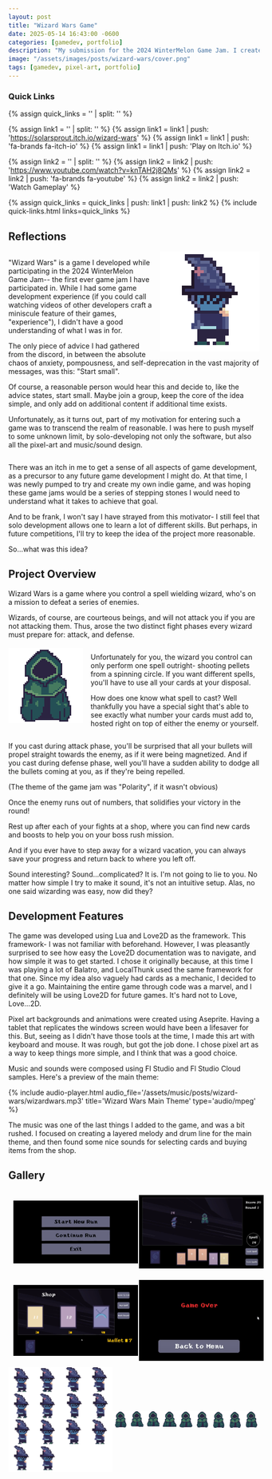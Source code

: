 ```yaml
---
layout: post
title: "Wizard Wars Game"
date: 2025-05-14 16:43:00 -0600
categories: [gamedev, portfolio]
description: "My submission for the 2024 WinterMelon Game Jam. I created a boss-rush and card-game combo, in which I solo-developed using Love2D, Aseprite, and Fl Studio."
image: "/assets/images/posts/wizard-wars/cover.png"
tags: [gamedev, pixel-art, portfolio]
---
```


### Quick Links
{% assign quick_links = '' | split: '' %}

{% assign link1 = '' | split: '' %}
{% assign link1 = link1 | push: 'https://solarsprout.itch.io/wizard-wars' %}
{% assign link1 = link1 | push: 'fa-brands fa-itch-io' %}
{% assign link1 = link1 | push: 'Play on Itch.io' %}

{% assign link2 = '' | split: '' %}
{% assign link2 = link2 | push: 'https://www.youtube.com/watch?v=knTAH2j8QMs' %}
{% assign link2 = link2 | push: 'fa-brands fa-youtube' %}
{% assign link2 = link2 | push: 'Watch Gameplay' %}

{% assign quick_links = quick_links | push: link1 | push: link2 %}
{% include quick-links.html links=quick_links %}

## Reflections
<div style="overflow: auto;">
<img src="/assets/images/posts/wizard-wars/wizard.png" alt="Wizard character sprite" style="width: 200px; image-rendering: pixelated; float: right; margin: 0 0 15px 15px;">
<p style="margin-bottom: 1em;">"Wizard Wars" is a game I developed while participating in the 2024 WinterMelon Game Jam-- the first ever game jam I have participated in. While I had some game development experience (if you could call watching videos of other developers craft a miniscule feature of their games, "experience"), I didn't have a good understanding of what I was in for.</p>

<p style="margin-bottom: 1em;">The only piece of advice I had gathered from the discord, in between the absolute chaos of anxiety, pompousness, and self-deprecation in the vast majority of messages, was this: "Start small".</p>

<p style="margin-bottom: 1em;">Of course, a reasonable person would hear this and decide to, like the advice states, start small. Maybe join a group, keep the core of the idea simple, and only add on additional content if additional time exists.</p>

<p style="margin-bottom: 1em;">Unfortunately, as it turns out, part of my motivation for entering such a game was to transcend the realm of reasonable. I was here to push myself to some unknown limit, by solo-developing not only the software, but also all the pixel-art and music/sound design.</p></div>

There was an itch in me to get a sense of all aspects of game development, as a precursor to any future game development I might do. At that time, I was newly pumped to try and create my own indie game, and was hoping these game jams would be a series of stepping stones I would need to understand what it takes to achieve that goal. 

And to be frank, I won't say I have strayed from this motivator- I still feel that solo development allows one to learn a lot of different skills. But perhaps, in future competitions, I'll try to keep the idea of the project more reasonable.

So...what was this idea?

## Project Overview

<p style="margin-bottom: 1em;">Wizard Wars is a game where you control a spell wielding wizard, who's on a mission to defeat a series of enemies.</p>

<p style="margin-bottom: 1em;">Wizards, of course, are courteous beings, and will not attack you if you are not attacking them. Thus, arose the two distinct fight phases every wizard must prepare for: attack, and defense.</p>

<div style="overflow: auto;">
<img src="/assets/images/posts/wizard-wars/enemy.png" alt="Enemy character sprite" style="width: 150px; image-rendering: pixelated; float: left; margin: 5px 15px 15px 0;">
<p style="margin-bottom: 1em;">Unfortunately for you, the wizard you control can only perform one spell outright- shooting pellets from a spinning circle. If you want different spells, you'll have to use all your cards at your disposal.</p>

<p style="margin-bottom: 1em;">How does one know what spell to cast? Well thankfully you have a special sight that's able to see exactly what number your cards must add to, hosted right on top of either the enemy or yourself.</p></div>

If you cast during attack phase, you'll be surprised that all your bullets will propel straight towards the enemy, as if it were being magnetized. And if you cast during defense phase, well you'll have a sudden ability to dodge all the bullets coming at you, as if they're being repelled. 

(The theme of the game jam was "Polarity", if it wasn't obvious)

Once the enemy runs out of numbers, that solidifies your victory in the round!

Rest up after each of your fights at a shop, where you can find new cards and boosts to help you on your boss rush mission.

And if you ever have to step away for a wizard vacation, you can always save your progress and return back to where you left off.

Sound interesting? Sound...complicated? It is. I'm not going to lie to you. No matter how simple I try to make it sound, it's not an intuitive setup. Alas, no one said wizarding was easy, now did they?

## Development Features

The game was developed using Lua and Love2D as the framework. This framework- I was not familiar with beforehand. However, I was pleasantly surprised to see how easy the Love2D documentation was to navigate, and how simple it was to get started. I chose it originally because, at this time I was playing a lot of Balatro, and LocalThunk used the same framework for that one. Since my idea also vaguely had cards as a mechanic, I decided to give it a go. Maintaining the entire game through code was a marvel, and I definitely will be using Love2D for future games. It's hard not to Love, Love...2D.

Pixel art backgrounds and animations were created using Aseprite. Having a tablet that replicates the windows screen would have been a lifesaver for this. But, seeing as I didn't have those tools at the time, I made this art with keyboard and mouse. It was rough, but got the job done. I chose pixel art as a way to keep things more simple, and I think that was a good choice. 

Music and sounds were composed using Fl Studio and Fl Studio Cloud samples. Here's a preview of the main theme:

{% include audio-player.html audio_file='/assets/music/posts/wizard-wars/wizardwars.mp3' title='Wizard Wars Main Theme' type='audio/mpeg' %}

The music was one of the last things I added to the game, and was a bit rushed. I focused on creating a layered melody and drum line for the main theme, and then found some nice sounds for selecting cards and buying items from the shop.

## Gallery

<div style="display: flex; flex-wrap: wrap; justify-content: center; align-items: center;">
  <div style="display: flex; flex-direction: row; align-items: center; width: 100%;">
    <a href="/assets/images/posts/wizard-wars/wizard-wars1.png" data-lightbox="wizard-wars1" data-title="Wizard Wars Screenshot">
      <img src="/assets/images/posts/wizard-wars/wizard-wars1.png" style="width: 250px; margin: 10px;" />
    </a>
    <a href="/assets/images/posts/wizard-wars/wizard-wars2.png" data-lightbox="wizard-wars2" data-title="Wizard Wars Screenshot">
      <img src="/assets/images/posts/wizard-wars/wizard-wars2.png" style="width: 250px; margin: 10px;" />
    </a>
  </div>
  <div style="display: flex; flex-direction: row; align-items: center; width: 100%;">
    <a href="/assets/images/posts/wizard-wars/wizard-wars3.png" data-lightbox="wizard-wars3" data-title="Wizard Wars Screenshot">
      <img src="/assets/images/posts/wizard-wars/wizard-wars3.png" style="width: 250px; margin: 10px;" />
    </a>
    <a href="/assets/images/posts/wizard-wars/wizard-wars4.png" data-lightbox="wizard-wars4" data-title="Wizard Wars Screenshot">
      <img src="/assets/images/posts/wizard-wars/wizard-wars4.png" style="width: 250px; margin: 10px;" />
    </a>
  </div>
</div>

<div style="display: flex; align-items: center;">
  <a href="/assets/images/posts/wizard-wars/wizard-sheet.png" data-lightbox="wizard-sheet" data-title="Wizard Sprite Sheet">
    <img src="/assets/images/posts/wizard-wars/wizard-sheet.png" style="width: 300px; margin-right: 20px;" />
  </a>
  <a href="/assets/images/posts/wizard-wars/enemy-sheet.png" data-lightbox="enemy-sheet" data-title="Enemy Sprite Sheet">
    <img src="/assets/images/posts/wizard-wars/enemy-sheet.png" />
  </a>
</div>
